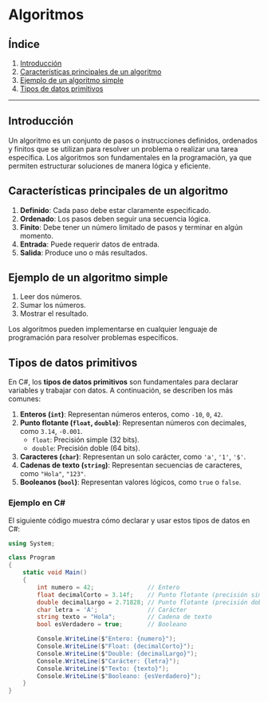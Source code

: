 # Algoritmos

## Índice

1. [Introducción](#introducción)
2. [Características principales de un algoritmo](#características-principales-de-un-algoritmo)
3. [Ejemplo de un algoritmo simple](#ejemplo-de-un-algoritmo-simple)
4. [Tipos de datos primitivos](#tipos-de-datos-primitivos)

---

## Introducción

Un algoritmo es un conjunto de pasos o instrucciones definidos, ordenados y finitos que se utilizan para resolver un problema o realizar una tarea específica. Los algoritmos son fundamentales en la programación, ya que permiten estructurar soluciones de manera lógica y eficiente.

## Características principales de un algoritmo

1. **Definido**: Cada paso debe estar claramente especificado.
2. **Ordenado**: Los pasos deben seguir una secuencia lógica.
3. **Finito**: Debe tener un número limitado de pasos y terminar en algún momento.
4. **Entrada**: Puede requerir datos de entrada.
5. **Salida**: Produce uno o más resultados.

## Ejemplo de un algoritmo simple

1. Leer dos números.
2. Sumar los números.
3. Mostrar el resultado.

Los algoritmos pueden implementarse en cualquier lenguaje de programación para resolver problemas específicos.

## Tipos de datos primitivos

En C#, los **tipos de datos primitivos** son fundamentales para declarar variables y trabajar con datos. A continuación, se describen los más comunes:

1. **Enteros (`int`)**: Representan números enteros, como `-10`, `0`, `42`.
2. **Punto flotante (`float`, `double`)**: Representan números con decimales, como `3.14`, `-0.001`.
   - `float`: Precisión simple (32 bits).
   - `double`: Precisión doble (64 bits).
3. **Caracteres (`char`)**: Representan un solo carácter, como `'a'`, `'1'`, `'$'`.
4. **Cadenas de texto (`string`)**: Representan secuencias de caracteres, como `"Hola"`, `"123"`.
5. **Booleanos (`bool`)**: Representan valores lógicos, como `true` o `false`.

### Ejemplo en C#

El siguiente código muestra cómo declarar y usar estos tipos de datos en C#:

```csharp
using System;

class Program
{
    static void Main()
    {
        int numero = 42;               // Entero
        float decimalCorto = 3.14f;    // Punto flotante (precisión simple)
        double decimalLargo = 2.71828; // Punto flotante (precisión doble)
        char letra = 'A';              // Carácter
        string texto = "Hola";         // Cadena de texto
        bool esVerdadero = true;       // Booleano

        Console.WriteLine($"Entero: {numero}");
        Console.WriteLine($"Float: {decimalCorto}");
        Console.WriteLine($"Double: {decimalLargo}");
        Console.WriteLine($"Carácter: {letra}");
        Console.WriteLine($"Texto: {texto}");
        Console.WriteLine($"Booleano: {esVerdadero}");
    }
}
```
